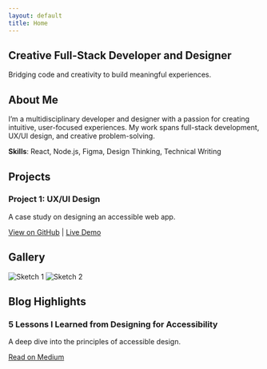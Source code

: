 ```yaml
---
layout: default
title: Home
---
```


<section id="hero">
  <h2>Creative Full-Stack Developer and Designer</h2>
  <p>Bridging code and creativity to build meaningful experiences.</p>
</section>

<section id="about">
  <h2>About Me</h2>
  <p>I’m a multidisciplinary developer and designer with a passion for creating intuitive, user-focused experiences. My work spans full-stack development, UX/UI design, and creative problem-solving.</p>
  <p><strong>Skills</strong>: React, Node.js, Figma, Design Thinking, Technical Writing</p>
</section>

<section id="projects">
  <h2>Projects</h2>
  <div class="project">
    <h3>Project 1: UX/UI Design</h3>
    <p>A case study on designing an accessible web app.</p>
    <a href="#">View on GitHub</a> | <a href="#">Live Demo</a>
  </div>
  <!-- Add more projects -->
</section>

<section id="gallery">
  <h2>Gallery</h2>
  <div class="gallery-grid">
    <img src="/assets/images/sketch1.jpg" alt="Sketch 1">
    <img src="/assets/images/sketch2.jpg" alt="Sketch 2">
    <!-- Add more images -->
  </div>
</section>

<section id="blog">
  <h2>Blog Highlights</h2>
  <div class="blog-post">
    <h3>5 Lessons I Learned from Designing for Accessibility</h3>
    <p>A deep dive into the principles of accessible design.</p>
    <a href="#">Read on Medium</a>
  </div>
  <!-- Add more blog posts -->
</section>